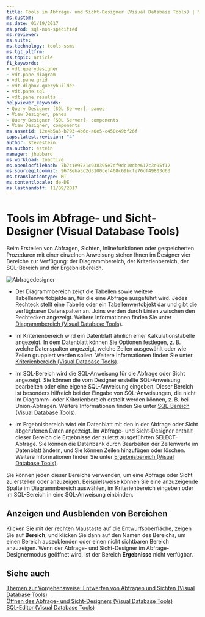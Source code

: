 ```yaml
---
title: Tools im Abfrage- und Sicht-Designer (Visual Database Tools) | Microsoft-Dokumentation
ms.custom: 
ms.date: 01/19/2017
ms.prod: sql-non-specified
ms.reviewer: 
ms.suite: 
ms.technology: tools-ssms
ms.tgt_pltfrm: 
ms.topic: article
f1_keywords:
- vdt.querydesigner
- vdt.pane.diagram
- vdt.pane.grid
- vdt.dlgbox.querybuilder
- vdt.pane.sql
- vdt.pane.results
helpviewer_keywords:
- Query Designer [SQL Server], panes
- View Designer, panes
- Query Designer [SQL Server], components
- View Designer, components
ms.assetid: 12e4b5a5-b793-4b6c-a0e5-c450c49bf26f
caps.latest.revision: "4"
author: stevestein
ms.author: sstein
manager: jhubbard
ms.workload: Inactive
ms.openlocfilehash: 7b7c1e9721c938395e7df9dc10dbe617c3e95f12
ms.sourcegitcommit: 9678eba3c2d3100cef408c69bcfe76df49803d63
ms.translationtype: MT
ms.contentlocale: de-DE
ms.lasthandoff: 11/09/2017
---
```

# <a name="query-and-view-designer-tools-visual-database-tools"></a>Tools im Abfrage- und Sicht-Designer (Visual Database Tools)
Beim Erstellen von Abfragen, Sichten, Inlinefunktionen oder gespeicherten Prozeduren mit einer einzelnen Anweisung stehen Ihnen im Designer vier Bereiche zur Verfügung: der Diagrammbereich, der Kriterienbereich, der SQL-Bereich und der Ergebnisbereich.  
  
![Abfragedesigner](../../ssms/visual-db-tools/media/vs_queryviewdsgpanes.gif "Abfragedesigner")  
  
-   Der Diagrammbereich zeigt die Tabellen sowie weitere Tabellenwertobjekte an, für die eine Abfrage ausgeführt wird. Jedes Rechteck stellt eine Tabelle oder ein Tabellenwertobjekt dar und gibt die verfügbaren Datenspalten an. Joins werden durch Linien zwischen den Rechtecken angezeigt. Weitere Informationen finden Sie unter [Diagrammbereich &#40;Visual Database Tools&#41;](../../ssms/visual-db-tools/diagram-pane-visual-database-tools.md).  
  
-   Im Kriterienbereich wird ein Datenblatt ähnlich einer Kalkulationstabelle angezeigt. In dem Datenblatt können Sie Optionen festlegen, z. B. welche Datenspalten angezeigt, welche Zeilen ausgewählt oder wie Zeilen gruppiert werden sollen. Weitere Informationen finden Sie unter [Kriterienbereich &#40;Visual Database Tools&#41;](../../ssms/visual-db-tools/criteria-pane-visual-database-tools.md).  
  
-   Im SQL-Bereich wird die SQL-Anweisung für die Abfrage oder Sicht angezeigt. Sie können die vom Designer erstellte SQL-Anweisung bearbeiten oder eine eigene SQL-Anweisung eingeben. Dieser Bereich ist besonders hilfreich bei der Eingabe von SQL-Anweisungen, die nicht im Diagramm- oder Kriterienbereich erstellt werden können, z. B. bei Union-Abfragen. Weitere Informationen finden Sie unter [SQL-Bereich &#40;Visual Database Tools&#41;](../../ssms/visual-db-tools/sql-pane-visual-database-tools.md).  
  
-   Im Ergebnisbereich wird ein Datenblatt mit den in der Abfrage oder Sicht abgerufenen Daten angezeigt. Im Abfrage- und Sicht-Designer enthält dieser Bereich die Ergebnisse der zuletzt ausgeführten SELECT-Abfrage. Sie können die Datenbank durch Bearbeiten der Zellenwerte im Datenblatt ändern, und Sie können Zeilen hinzufügen oder löschen. Weitere Informationen finden Sie unter [Ergebnisbereich &#40;Visual Database Tools&#41;](../../ssms/visual-db-tools/results-pane-visual-database-tools.md).  
  
Sie können jeden dieser Bereiche verwenden, um eine Abfrage oder Sicht zu erstellen oder anzuzeigen. Beispielsweise können Sie eine anzuzeigende Spalte im Diagrammbereich auswählen, im Kriterienbereich eingeben oder im SQL-Bereich in eine SQL-Anweisung einbinden.  
  
## <a name="displaying-and-hiding-panes"></a>Anzeigen und Ausblenden von Bereichen  
Klicken Sie mit der rechten Maustaste auf die Entwurfsoberfläche, zeigen Sie auf **Bereich**, und klicken Sie dann auf den Namen des Bereichs, um einen Bereich auszublenden oder einen nicht sichtbaren Bereich anzuzeigen. Wenn der Abfrage- und Sicht-Designer im Abfrage-Designermodus geöffnet wird, ist der Bereich **Ergebnisse** nicht verfügbar.  
  
## <a name="see-also"></a>Siehe auch  
[Themen zur Vorgehensweise: Entwerfen von Abfragen und Sichten &#40;Visual Database Tools&#41;](../../ssms/visual-db-tools/design-queries-and-views-how-to-topics-visual-database-tools.md)  
[Öffnen des Abfrage- und Sicht-Designers &#40;Visual Database Tools&#41;](../../ssms/visual-db-tools/open-the-query-and-view-designer-visual-database-tools.md)  
[SQL-Editor &#40;Visual Database Tools&#41;](../../ssms/visual-db-tools/sql-editor-visual-database-tools.md)  
  
